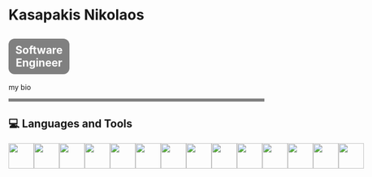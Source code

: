 <h1>Kasapakis Nikolaos</h1>

<h2 style="background-color: grey; color: white; width: 100px; padding: 10px; text-align: center; border-radius: 12px;">Software Engineer</h2>

<p>
  my bio
</p>

<hr style="border: 0; height: 6px; background-color: grey; width: 100%;" />

<h2>💻 Languages and Tools</h2>

<div style="display: flex; justify-content: space-between; align-items: center; height: 50px;">
  <img src="https://cdn.jsdelivr.net/gh/devicons/devicon@latest/icons/java/java-original.svg" style="width: 50px; height: 100%;" />
  <img src="https://cdn.jsdelivr.net/gh/devicons/devicon@latest/icons/javascript/javascript-original.svg" style="width: 50px; height: 100%;" />
  <img src="https://cdn.jsdelivr.net/gh/devicons/devicon@latest/icons/angularjs/angularjs-original.svg" style="width: 50px; height: 100%;" />
  <img src="https://cdn.jsdelivr.net/gh/devicons/devicon@latest/icons/html5/html5-original.svg" style="width: 50px; height: 100%;" />
  <img src="https://cdn.jsdelivr.net/gh/devicons/devicon@latest/icons/css3/css3-original.svg" style="width: 50px; height: 100%;" />
  <img src="https://cdn.jsdelivr.net/gh/devicons/devicon@latest/icons/docker/docker-plain.svg" style="width: 50px; height: 100%;" />
  <img src="https://cdn.jsdelivr.net/gh/devicons/devicon@latest/icons/azuresqldatabase/azuresqldatabase-original.svg" style="width: 50px; height: 100%;" />
  <img src="https://cdn.jsdelivr.net/gh/devicons/devicon@latest/icons/mysql/mysql-original.svg" style="width: 50px; height: 100%;" />
  <img src="https://cdn.jsdelivr.net/gh/devicons/devicon@latest/icons/python/python-original.svg" style="width: 50px; height: 100%;" />
  <img src="https://cdn.jsdelivr.net/gh/devicons/devicon@latest/icons/numpy/numpy-original.svg" style="width: 50px; height: 100%;" />
  <img src="https://cdn.jsdelivr.net/gh/devicons/devicon@latest/icons/pandas/pandas-original.svg" style="width: 50px; height: 100%;" />
  <img src="https://cdn.jsdelivr.net/gh/devicons/devicon@latest/icons/matlab/matlab-original.svg" style="width: 50px; height: 100%;" />
  <img src="https://cdn.jsdelivr.net/gh/devicons/devicon@latest/icons/git/git-original.svg" style="width: 50px; height: 100%;" />
  <img src="https://cdn.jsdelivr.net/gh/devicons/devicon@latest/icons/linux/linux-original.svg" style="width: 50px; height: 100%;" />
</div>




<!--
**kasapakis-nk/kasapakis-nk** is a ✨ _special_ ✨ repository because its `README.md` (this file) appears on your GitHub profile.

Here are some ideas to get you started:

- 🔭 I’m currently working on ...
- 🌱 I’m currently learning ...
- 👯 I’m looking to collaborate on ...
- 🤔 I’m looking for help with ...
- 💬 Ask me about ...
- 📫 How to reach me: ...
- 😄 Pronouns: ...
- ⚡ Fun fact: ...
-->
